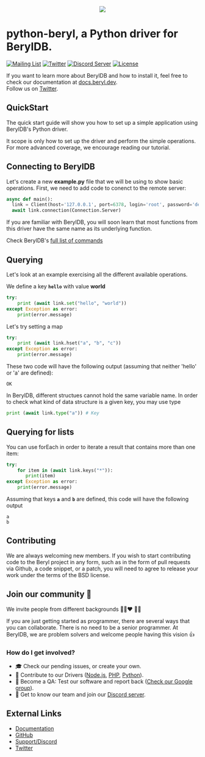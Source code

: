 <p align="center">
  <img src="https://static.beryl.dev/smaller.png">
</p>

# python-beryl, a Python driver for BerylDB.

[![Mailing List](https://img.shields.io/badge/email-google%20groups-4285F4 "beryldb@googlegroups.com")](https://groups.google.com/g/beryldb)
[![Twitter](https://img.shields.io/twitter/follow/beryldb?color=%23179CF0&logo=twitter&style=flat-square "@beryldb on Twitter")](https://twitter.com/beryldb)
[![Discord Server](https://badgen.net/badge/icon/discord?icon=discord&label)](https://discord.gg/23f6w9sgAd)
[![License](https://img.shields.io/badge/License-BSD%203--Clause-blue.svg)](https://opensource.org/licenses/BSD-3-Clause)
<br>


If you want to learn more about BerylDB and how to install it, feel free to check our
documentation at [docs.beryl.dev](https://docs.beryl.dev/).<br>
Follow us on [Twitter](https://twitter.com/beryldb).

## QuickStart

The quick start guide will show you how to set up a simple application using
BerylDB's Python driver.

It scope is only how to set up the driver and perform the simple operations.
For more advanced coverage, we encourage reading our tutorial.

## Connecting to BerylDB

Let's create a new **example.py** file that we will be using to show
basic operations. First, we need to add code to conenct to the remote
server:

```python
async def main():
  link = Client(host='127.0.0.1', port=6378, login='root', password='default')
  await link.connection(Connection.Server)
```

If you are familiar with BerylDB, you will soon learn that most functions
from this driver have the same name as its underlying function. 

Check BerylDB's [full list of commands](https://docs.beryl.dev/commands/)

## Querying

Let's look at an example exercising all the different available operations.

We define a key **``hello``** with value **world**

```python
try:
    print (await link.set("hello", "world"))
except Exception as error:     
    print(error.message)
```

Let's try setting a map

```python
try:
    print (await link.hset("a", "b", "c"))
except Exception as error:     
    print(error.message)
```

These two code will have the following output (assuming that neither 'hello'
or 'a' are defined):

```
OK
```

In BerylDB, different structues cannot hold the same variable name. In order
to check what kind of data structure is a given key, you may use type

```python
print (await link.type("a")) # Key
```

## Querying for lists

You can use forEach in order to iterate a result that contains more than one
item:

```python
try:
    for item in (await link.keys("*")):
       print(item)
except Exception as error:     
    print(error.message)
```

Assuming that keys **``a``** and **``b``** are defined, this code will have the following output

```
a
b
```

## Contributing

We are always welcoming new members. If you wish to start contributing code to the 
Beryl project in any form, such as in the form of pull requests via Github, 
a code snippet, or a patch, you will need to agree to release your work under the terms of the
BSD license.

## Join our community 👋

We invite people from different backgrounds 🌈👨❤️ :raising_hand::older_man:  

If you are just getting started as programmer, there are several ways that you can
collaborate. There is no need to be a senior programmer. At BerylDB, we
are problem solvers and welcome people having this vision 👍

### How do I get involved?
 
 - 🎓 Check our pending issues, or create your own.
 - 🌵 Contribute to our Drivers ([Node.js](https://github.com/beryldb/node-beryl), [PHP](https://github.com/beryldb/php-beryl), [Python](https://github.com/beryldb/python-beryl)).
 - 🙋 Become a QA: Test our software and report back ([Check our Google group](https://groups.google.com/g/beryldb)).
 - 💬 Get to know our team and join our [Discord server](https://discord.gg/23f6w9sgAd).

## External Links

* [Documentation](https://docs.beryl.dev)
* [GitHub](https://github.com/beryldb/beryldb)
* [Support/Discord](https://discord.gg/23f6w9sgAd)
* [Twitter](https://twitter.com/beryldb)

